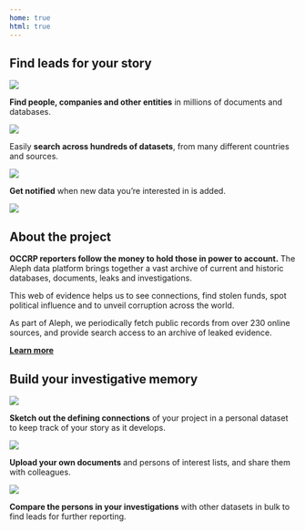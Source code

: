 ```yaml
---
home: true
html: true
---
```


<section className="HomeScreen__section">
  <div className="HomeScreen__section__content">
    <h1 className="HomeScreen__title">Find leads for your story</h1>
    <div className="HomeScreen__title-divider"></div>
    <div className="HomeScreen__thirds">
      <div className="HomeScreen__feature-block">
        <div className="HomeScreen__feature-block__content">
          <img src="/static/home_search.svg" />
          <p><b>Find people, companies and other entities</b> in millions of documents and databases.</p>
        </div>
      </div>
      <div className="HomeScreen__feature-block">
        <div className="HomeScreen__feature-block__content">
          <img src="/static/home_datasets.svg" />
          <p>Easily <b>search across hundreds of datasets</b>, from many different countries and sources.</p>
        </div>
      </div>
      <div className="HomeScreen__feature-block">
        <div className="HomeScreen__feature-block__content">
          <img src="/static/home_alerts.svg" />
          <p><b>Get notified</b> when new data you’re interested in is added.</p>
        </div>
      </div>
    </div>
  </div>
</section>
<section className="HomeScreen__section">
  <div className="HomeScreen__section__content">
    <div className="HomeScreen__halves">
      <div>
        <a className="HomeScreen__imageLink" href="https://aleph.occrp.org/">
          <img src="/static/logo.svg" style="max-width: 60%;"/>
        </a>
      </div>
      <div>
        <h1 className="HomeScreen__title">About the project</h1>
        <div className="HomeScreen__paragraph">
          <p><b>OCCRP reporters follow the money to hold those in power to account.</b> The Aleph data platform brings together a vast archive of current and historic databases, documents, leaks and investigations.</p>
        </div>
        <div className="HomeScreen__paragraph">
          <p>This web of evidence helps us to see connections, find stolen funds, spot political influence and to unveil corruption across the world.</p>
        </div>
        <div className="HomeScreen__paragraph">
          <p>As part of Aleph, we periodically fetch public records from over 230 online sources, and provide search access to an archive of leaked evidence.</p>
        </div>
        <a className="bp3-button bp3-intent-primary bp3-align-left" href="pages/about"><b>Learn more</b></a>
      </div>
    </div>
  </div>
</section>
<section className="HomeScreen__section">
<div className="HomeScreen__section__content">
  <h1 className="HomeScreen__title">Build your investigative memory</h1>
  <div className="HomeScreen__title-divider"></div>
  <div className="HomeScreen__thirds">
    <div className="HomeScreen__feature-block">
      <div className="HomeScreen__feature-block__content">
        <img src="/static/home_networks.svg" />
        <p><b>Sketch out the defining connections</b> of your project in a personal dataset to keep track of your story as it develops.</p>
      </div>
    </div>
    <div className="HomeScreen__feature-block">
      <div className="HomeScreen__feature-block__content">
        <img src="/static/home_documents.svg"/>
        <p><b>Upload your own documents</b> and persons of interest lists, and share them with colleagues.</p>
      </div>
    </div>
    <div className="HomeScreen__feature-block">
      <div className="HomeScreen__feature-block__content">
        <img src="/static/home_xref.svg" />
        <p><b>Compare the persons in your investigations</b> with other datasets in bulk to find leads for further reporting.</p>
      </div>
    </div>
  </div>
</div>
</section>

